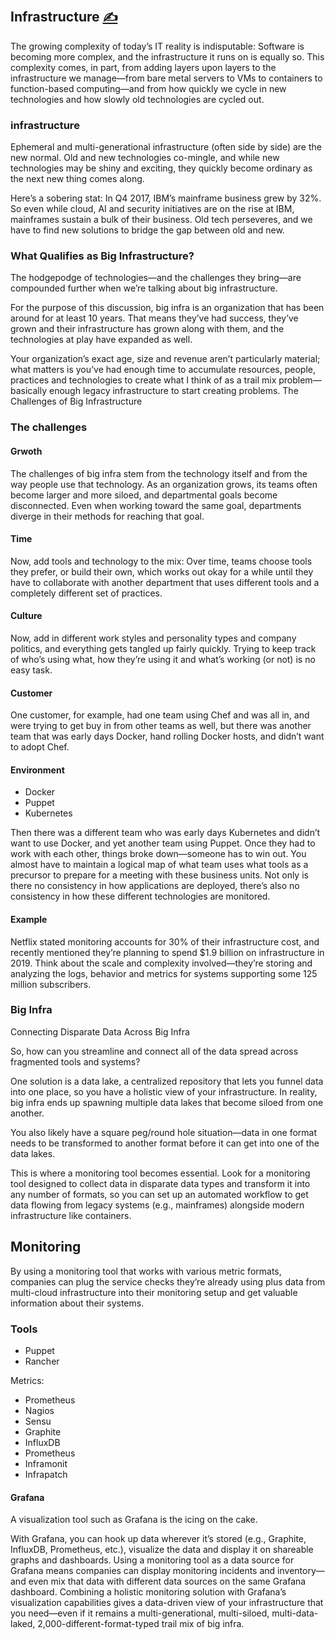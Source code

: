 
## Infrastructure [<span style='font-size:20px;'>&#x270D;</span>](https://github.com/infra-patch/docs/edit/main/ABOUT/INFRA.md)

The growing complexity of today’s IT reality is indisputable: Software is becoming more complex, and the infrastructure it runs on is equally so. This complexity comes, in part, from adding layers upon layers to the infrastructure we manage—from bare metal servers to VMs to containers to function-based computing—and from how quickly we cycle in new technologies and how slowly old technologies are cycled out.


### infrastructure

Ephemeral and multi-generational infrastructure (often side by side) are the new normal.
Old and new technologies co-mingle, and while new technologies may be shiny and exciting, 
they quickly become ordinary as the next new thing comes along.

Here’s a sobering stat: In Q4 2017, IBM’s mainframe business grew by 32%. So even while cloud,
AI and security initiatives are on the rise at IBM, mainframes sustain a bulk of their business. 
Old tech perseveres, and we have to find new solutions to bridge the gap between old and new.




### What Qualifies as Big Infrastructure?

The hodgepodge of technologies—and the challenges they bring—are compounded further when we’re talking about big infrastructure.

For the purpose of this discussion, big infra is an organization that has been around for at least 10 years.
That means they’ve had success, they’ve grown and their infrastructure has grown along with them, 
and the technologies at play have expanded as well.

Your organization’s exact age, size and revenue aren’t particularly material; 
what matters is you’ve had enough time to accumulate resources, people,
practices and technologies to create what I think of as a trail mix problem—basically enough legacy infrastructure to start creating problems.
The Challenges of Big Infrastructure


### The challenges

#### Grwoth

The challenges of big infra stem from the technology itself and from the way people use that technology. 
As an organization grows, its teams often become larger and more siloed, and departmental goals become disconnected. 
Even when working toward the same goal, departments diverge in their methods for reaching that goal.

#### Time

Now, add tools and technology to the mix: Over time, teams choose tools they prefer,
or build their own, which works out okay for a while until they have to collaborate with another department that uses different tools and a completely different set of practices.

#### Culture

Now, add in different work styles and personality types and company politics, 
and everything gets tangled up fairly quickly. Trying to keep track of who’s using what, how they’re using it and what’s working (or not) is no easy task.

#### Customer

One customer, for example, had one team using Chef and was all in, and were trying to get buy in from other teams as well, but 
there was another team that was early days Docker, hand rolling Docker hosts, and didn’t want to adopt Chef.

#### Environment

+ Docker
+ Puppet
+ Kubernetes

Then there was a different team who was early days Kubernetes and didn’t want to use Docker, and yet another team using Puppet. 
Once they had to work with each other, things broke down—someone has to win out. You almost have to maintain a logical map of what team uses what tools as a precursor to prepare for a meeting with these business units. Not only is there no consistency in how applications are deployed, there’s also no consistency in how these different technologies are monitored.

#### Example

Netflix stated monitoring accounts for 30% of their infrastructure cost, and recently mentioned they’re planning to spend $1.9 billion on infrastructure in 2019. Think about the scale and complexity involved—they’re storing and analyzing the logs, behavior and metrics for systems supporting some 125 million subscribers.


### Big Infra

Connecting Disparate Data Across Big Infra

So, how can you streamline and connect all of the data spread across fragmented tools and systems?

One solution is a data lake, a centralized repository that lets you funnel data into one place, so
you have a holistic view of your infrastructure. 
In reality, big infra ends up spawning multiple data lakes that become siloed from one another.

You also likely have a square peg/round hole situation—data in one format needs to be transformed to another format before it can get into one of the data lakes.

This is where a monitoring tool becomes essential. 
Look for a monitoring tool designed to collect data in disparate data types and transform it into any number of formats, 
so you can set up an automated workflow to get data flowing from legacy systems (e.g., mainframes)
alongside modern infrastructure like containers.

## Monitoring

By using a monitoring tool that works with various metric formats, companies can plug the service checks they’re already using plus data from multi-cloud infrastructure into their monitoring setup and get valuable information about their systems.


### Tools

 
+ Puppet
+ Rancher

Metrics:
+ Prometheus
+ Nagios
+ Sensu
+ Graphite
+ InfluxDB
+ Prometheus
+ Inframonit
+ Infrapatch

#### Grafana

A visualization tool such as Grafana is the icing on the cake. 

With Grafana, you can hook up data wherever it’s stored (e.g., Graphite, InfluxDB, Prometheus, etc.),
visualize the data and display it on shareable graphs and dashboards. 
Using a monitoring tool as a data source for Grafana means companies can display monitoring incidents and inventory—and even mix that data with different data sources on the same Grafana dashboard. Combining a holistic monitoring solution with Grafana’s visualization capabilities gives a data-driven view of your infrastructure that you need—even if it remains a multi-generational, multi-siloed, multi-data-laked, 2,000-different-format-typed trail mix of big infra.


